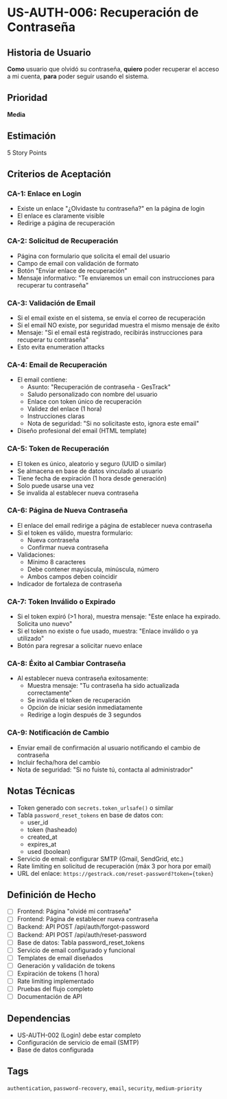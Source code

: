 # US-AUTH-006: Recuperación de Contraseña

## Historia de Usuario
**Como** usuario que olvidó su contraseña,
**quiero** poder recuperar el acceso a mi cuenta,
**para** poder seguir usando el sistema.

## Prioridad
**Media**

## Estimación
5 Story Points

## Criterios de Aceptación

### CA-1: Enlace en Login
- Existe un enlace "¿Olvidaste tu contraseña?" en la página de login
- El enlace es claramente visible
- Redirige a página de recuperación

### CA-2: Solicitud de Recuperación
- Página con formulario que solicita el email del usuario
- Campo de email con validación de formato
- Botón "Enviar enlace de recuperación"
- Mensaje informativo: "Te enviaremos un email con instrucciones para recuperar tu contraseña"

### CA-3: Validación de Email
- Si el email existe en el sistema, se envía el correo de recuperación
- Si el email NO existe, por seguridad muestra el mismo mensaje de éxito
- Mensaje: "Si el email está registrado, recibirás instrucciones para recuperar tu contraseña"
- Esto evita enumeration attacks

### CA-4: Email de Recuperación
- El email contiene:
  - Asunto: "Recuperación de contraseña - GesTrack"
  - Saludo personalizado con nombre del usuario
  - Enlace con token único de recuperación
  - Validez del enlace (1 hora)
  - Instrucciones claras
  - Nota de seguridad: "Si no solicitaste esto, ignora este email"
- Diseño profesional del email (HTML template)

### CA-5: Token de Recuperación
- El token es único, aleatorio y seguro (UUID o similar)
- Se almacena en base de datos vinculado al usuario
- Tiene fecha de expiración (1 hora desde generación)
- Solo puede usarse una vez
- Se invalida al establecer nueva contraseña

### CA-6: Página de Nueva Contraseña
- El enlace del email redirige a página de establecer nueva contraseña
- Si el token es válido, muestra formulario:
  - Nueva contraseña
  - Confirmar nueva contraseña
- Validaciones:
  - Mínimo 8 caracteres
  - Debe contener mayúscula, minúscula, número
  - Ambos campos deben coincidir
- Indicador de fortaleza de contraseña

### CA-7: Token Inválido o Expirado
- Si el token expiró (>1 hora), muestra mensaje: "Este enlace ha expirado. Solicita uno nuevo"
- Si el token no existe o fue usado, muestra: "Enlace inválido o ya utilizado"
- Botón para regresar a solicitar nuevo enlace

### CA-8: Éxito al Cambiar Contraseña
- Al establecer nueva contraseña exitosamente:
  - Muestra mensaje: "Tu contraseña ha sido actualizada correctamente"
  - Se invalida el token de recuperación
  - Opción de iniciar sesión inmediatamente
  - Redirige a login después de 3 segundos

### CA-9: Notificación de Cambio
- Enviar email de confirmación al usuario notificando el cambio de contraseña
- Incluir fecha/hora del cambio
- Nota de seguridad: "Si no fuiste tú, contacta al administrador"

## Notas Técnicas
- Token generado con `secrets.token_urlsafe()` o similar
- Tabla `password_reset_tokens` en base de datos con:
  - user_id
  - token (hasheado)
  - created_at
  - expires_at
  - used (boolean)
- Servicio de email: configurar SMTP (Gmail, SendGrid, etc.)
- Rate limiting en solicitud de recuperación (máx 3 por hora por email)
- URL del enlace: `https://gestrack.com/reset-password?token={token}`

## Definición de Hecho
- [ ] Frontend: Página "olvidé mi contraseña"
- [ ] Frontend: Página de establecer nueva contraseña
- [ ] Backend: API POST /api/auth/forgot-password
- [ ] Backend: API POST /api/auth/reset-password
- [ ] Base de datos: Tabla password_reset_tokens
- [ ] Servicio de email configurado y funcional
- [ ] Templates de email diseñados
- [ ] Generación y validación de tokens
- [ ] Expiración de tokens (1 hora)
- [ ] Rate limiting implementado
- [ ] Pruebas del flujo completo
- [ ] Documentación de API

## Dependencias
- US-AUTH-002 (Login) debe estar completo
- Configuración de servicio de email (SMTP)
- Base de datos configurada

## Tags
`authentication`, `password-recovery`, `email`, `security`, `medium-priority`
